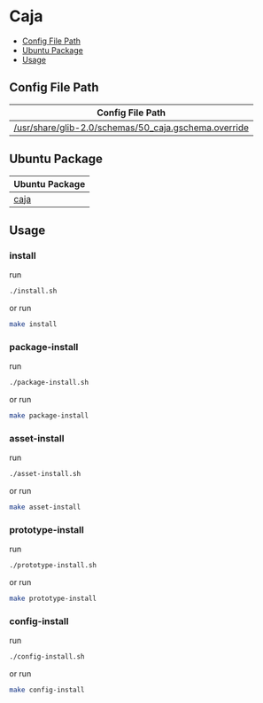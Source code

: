 

# Caja

* [Config File Path](#config-file-path)
* [Ubuntu Package](#ubuntu-package)
* [Usage](#usage)




## Config File Path

| Config File Path |
| ---------------- |
| [/usr/share/glib-2.0/schemas/50_caja.gschema.override](./asset/overlay/usr/share/glib-2.0/schemas/50_caja.gschema.override) |




## Ubuntu Package

| Ubuntu Package |
| -------------- |
| [caja](https://packages.ubuntu.com/noble/caja) |




## Usage


### install

run

``` sh
./install.sh
```

or run

``` sh
make install
```


### package-install

run

``` sh
./package-install.sh
```

or run

``` sh
make package-install
```


### asset-install

run

``` sh
./asset-install.sh
```

or run

``` sh
make asset-install
```


### prototype-install

run

``` sh
./prototype-install.sh
```

or run

``` sh
make prototype-install
```


### config-install

run

``` sh
./config-install.sh
```

or run

``` sh
make config-install
```
